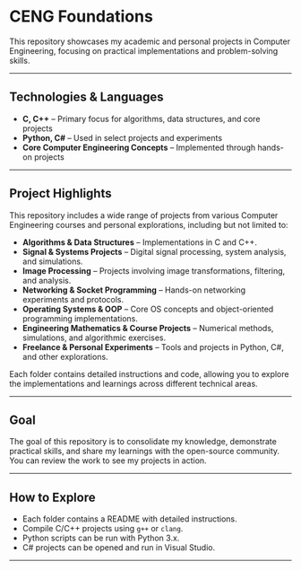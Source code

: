 # CENG Foundations

This repository showcases my academic and personal projects in Computer Engineering, focusing on practical implementations and problem-solving skills.

---

## Technologies & Languages
- **C, C++** – Primary focus for algorithms, data structures, and core projects
- **Python, C#** – Used in select projects and experiments
- **Core Computer Engineering Concepts** – Implemented through hands-on projects

---

## Project Highlights
This repository includes a wide range of projects from various Computer Engineering courses and personal explorations, including but not limited to:

- **Algorithms & Data Structures** – Implementations in C and C++.
- **Signal & Systems Projects** – Digital signal processing, system analysis, and simulations.
- **Image Processing** – Projects involving image transformations, filtering, and analysis.
- **Networking & Socket Programming** – Hands-on networking experiments and protocols.
- **Operating Systems & OOP** – Core OS concepts and object-oriented programming implementations.
- **Engineering Mathematics & Course Projects** – Numerical methods, simulations, and algorithmic exercises.
- **Freelance & Personal Experiments** – Tools and projects in Python, C#, and other explorations.

Each folder contains detailed instructions and code, allowing you to explore the implementations and learnings across different technical areas.

---

## Goal
The goal of this repository is to consolidate my knowledge, demonstrate practical skills, and share my learnings with the open-source community. You can review the work to see my projects in action.

---

## How to Explore
- Each folder contains a README with detailed instructions.
- Compile C/C++ projects using `g++` or `clang`.
- Python scripts can be run with Python 3.x.
- C# projects can be opened and run in Visual Studio.

---
